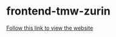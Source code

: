 # frontend-tmw-zurin

[Follow this link to view the website](https://clinquant-figolla-06e36e.netlify.app)
